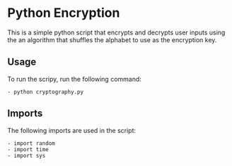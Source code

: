 # Python Encryption

This is a simple python script that encrypts and decrypts user inputs using the an algorithm that shuffles the alphabet to use as the encryption key.


## Usage

To run the scripy, run the following command:

    - python cryptography.py 

## Imports

The following imports are used in the script:

    - import random
    - import time
    - import sys